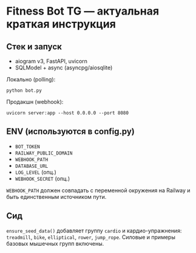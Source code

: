 # Fitness Bot TG — актуальная краткая инструкция

## Стек и запуск
- aiogram v3, FastAPI, uvicorn
- SQLModel + async (asyncpg/aiosqlite)

Локально (polling):
```
python bot.py
```

Продакшн (webhook):
```
uvicorn server:app --host 0.0.0.0 --port 8080
```

## ENV (используются в config.py)
- `BOT_TOKEN`
- `RAILWAY_PUBLIC_DOMAIN`
- `WEBHOOK_PATH`
- `DATABASE_URL`
- `LOG_LEVEL` (опц.)
- `WEBHOOK_SECRET` (опц.)

`WEBHOOK_PATH` должен совпадать с переменной окружения на Railway и быть единственным источником пути.

## Сид
`ensure_seed_data()` добавляет группу `cardio` и кардио-упражнения: `treadmill`, `bike`, `elliptical`, `rower`, `jump_rope`.
Силовые и примеры базовых мышечных групп включены.
